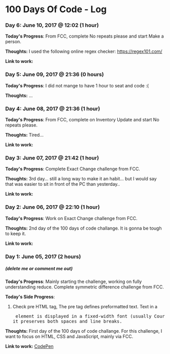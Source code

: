 # 100 Days Of Code - Log

### Day 6: June 10, 2017 @ 12:02 (1 hour)

**Today's Progress**: From FCC, complete No repeats please and start Make a person.

**Thoughts:** I used the following online regex checker: https://regex101.com/

**Link to work:**

### Day 5: June 09, 2017 @ 21:36 (0 hours)

**Today's Progress**: I did not mange to have 1 hour to seat and code :(

**Thoughts:** ...



### Day 4: June 08, 2017 @ 21:36 (1 hour)

**Today's Progress**: From FCC, complete on Inventory Update and start No repeats please.

**Thoughts:** Tired...

**Link to work:**

### Day 3: June 07, 2017 @ 21:42 (1 hour)

**Today's Progress**: Complete Exact Change challenge from FCC.

**Thoughts:** 3rd day... still a long way to make it an habit... but I would say that was easier to sit in front of the PC than yesterday..

**Link to work:**

### Day 2: June 06, 2017 @ 22:10 (1 hour)

**Today's Progress**: Work on Exact Change challenge from FCC.

**Thoughts:** 2nd day of the 100 days of code challange. It is gonna be tough to keep it.

**Link to work:** 

### Day 1: June 05, 2017 (2 hours)
##### (delete me or comment me out)

**Today's Progress**: Mainly starting the challenge, working on fully understanding reduce. Complete symmetric difference challenge from FCC.

**Today's Side Progress**: 
1) Check pre HTML tag, The pre tag defines preformatted text. Text in a <pre> element is displayed in a fixed-width font (usually Courier), and it preserves both spaces and line breaks.


**Thoughts:** First day of the 100 days of code challange. For this challenge, I want to focus on HTML, CSS and JavaScript, mainly via FCC.

**Link to work:** [CodePen](https://codepen.io/danielbrings/pen/LLYwJq)









